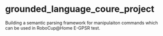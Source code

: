 grounded_language_coure_project
===============================
Building a semantic parsing framework for manipulaiton commands which can be used in RoboCup@Home E-GPSR test.
